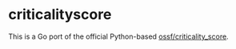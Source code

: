 # criticalityscore

This is a Go port of the official Python-based [ossf/criticality_score](https://github.com/ossf/criticality_score).
